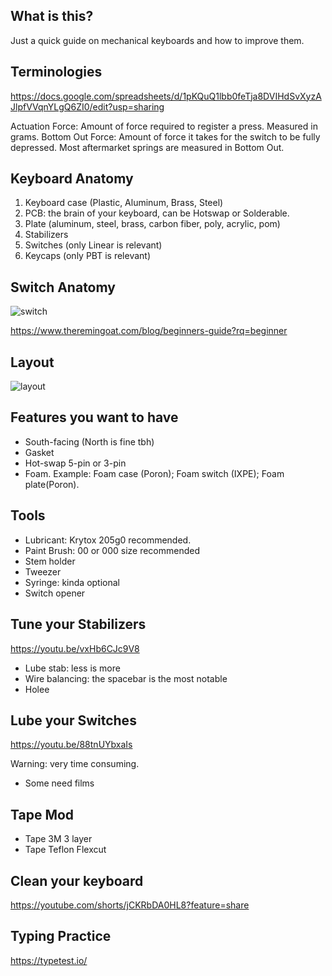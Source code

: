 ## What is this?

Just a quick guide on mechanical keyboards and how to improve them.

## Terminologies

https://docs.google.com/spreadsheets/d/1pKQuQ1lbb0feTja8DVIHdSvXyzAJlpfVVqnYLgQ6ZI0/edit?usp=sharing

Actuation Force: Amount of force required to register a press. Measured in grams.
Bottom Out Force: Amount of force it takes for the switch to be fully depressed. Most aftermarket springs are measured in Bottom Out.

## Keyboard Anatomy

1. Keyboard case (Plastic, Aluminum, Brass, Steel)
2. PCB: the brain of your keyboard, can be Hotswap or Solderable.
3. Plate (aluminum, steel, brass, carbon fiber, poly, acrylic, pom)
4. Stabilizers
5. Switches (only Linear is relevant)
6. Keycaps (only PBT is relevant)

## Switch Anatomy

![switch](https://github.com/wentallout/keyboard/assets/76118931/ef8fb35f-75ff-4eb4-9bab-9efb5099fcd7)


https://www.theremingoat.com/blog/beginners-guide?rq=beginner

## Layout

![layout](https://github.com/wentallout/keyboard/assets/76118931/075f6d98-1589-4fdf-ade9-bd0e002b0ce6)

## Features you want to have

- South-facing (North is fine tbh)
- Gasket
- Hot-swap 5-pin or 3-pin
- Foam. Example: Foam case (Poron); Foam switch (IXPE); Foam plate(Poron).

## Tools

- Lubricant: Krytox 205g0 recommended.
- Paint Brush: 00 or 000 size recommended
- Stem holder
- Tweezer
- Syringe: kinda optional
- Switch opener

## Tune your Stabilizers

https://youtu.be/vxHb6CJc9V8

- Lube stab: less is more
- Wire balancing: the spacebar is the most notable
- Holee

## Lube your Switches

https://youtu.be/88tnUYbxaIs

Warning: very time consuming.

- Some need films

## Tape Mod

- Tape 3M 3 layer
- Tape Teflon Flexcut

## Clean your keyboard

https://youtube.com/shorts/jCKRbDA0HL8?feature=share

## Typing Practice

https://typetest.io/

